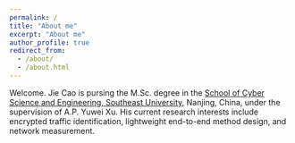 ```yaml
---
permalink: /
title: "About me"
excerpt: "About me"
author_profile: true
redirect_from: 
  - /about/
  - /about.html
---
```


Welcome. Jie Cao is pursing the M.Sc. degree in the [School of Cyber Science and Engineering, Southeast University](https://cyber.seu.edu.cn/), Nanjing, China, under the supervision of A.P. Yuwei Xu. His current research interests include encrypted traffic identification, lightweight end-to-end method design, and network measurement.
